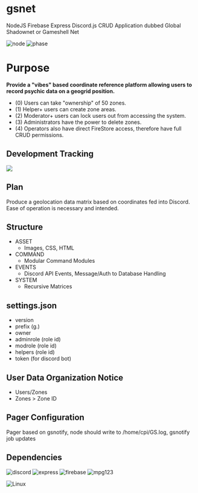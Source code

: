 # gsnet
NodeJS Firebase Express Discord.js CRUD Application dubbed Global Shadownet or Gameshell Net

![node](https://img.shields.io/badge/Node-v10.19.0-yellowgreen?logo=node.js&style=plastic)
![phase](https://img.shields.io/badge/Phase-Active%20Development-important?logo=atom&style=plastic)

# Purpose
**Provide a "vibes" based coordinate reference platform allowing users to record psychic data on a geogrid position.**
* (0) Users can take "ownership" of 50 zones.
* (1) Helper+ users can create zone areas.
* (2) Moderator+ users can lock users out from accessing the system.
* (3) Administrators have the power to delete zones.
* (4) Operators also have direct FireStore access, therefore have full CRUD permissions.

## Development Tracking
![](https://img.shields.io/badge/Authorizations-Permissions%20Overhaul-success?style=plastic)

## Plan
Produce a geolocation data matrix based on coordinates fed into Discord. Ease of operation is necessary and intended.

## Structure
* ASSET
  * Images, CSS, HTML
* COMMAND
  * Modular Command Modules
* EVENTS
  * Discord API Events, Message/Auth to Database Handling
* SYSTEM
  * Recursive Matrices

## settings.json
* version
* prefix (g.)
* owner
* adminrole (role id)
* modrole (role id)
* helpers (role id)
* token (for discord bot)

## User Data Organization Notice
* Users/Zones
* Zones > Zone ID

## Pager Configuration
Pager based on gsnotify, node should write to /home/cpi/GS.log, gsnotify job updates

## Dependencies

![discord](https://img.shields.io/badge/Discord.js-From%20NPM%20v12-informational?logo=discord&style=plastic)
![express](https://img.shields.io/badge/Express-From%20NPM-informational?logo=node.js&style=plastic)
![firebase](https://img.shields.io/badge/firebase%20admin-From%20NPM-informational?logo=firebase&style=plastic)
![mpg123](https://img.shields.io/badge/mpg123-apt-informational?logo=linux&style=plastic)

![Linux](https://img.shields.io/badge/Linux%20Operating%20System-Designed%20for%20the%20GameShell-important?logo=linux&style=plastic)
